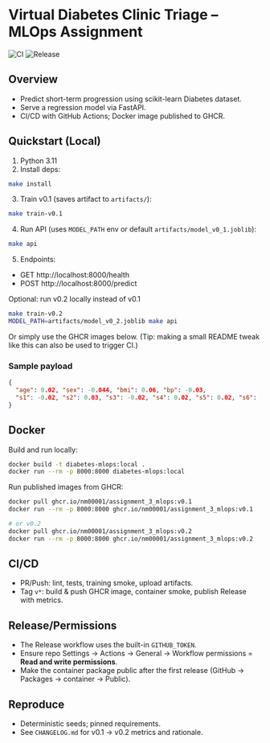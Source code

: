 # Virtual Diabetes Clinic Triage – MLOps Assignment

![CI](https://github.com/NM00001/Assignment_3_mlops/actions/workflows/ci.yml/badge.svg)
![Release](https://github.com/NM00001/Assignment_3_mlops/actions/workflows/release.yml/badge.svg)

## Overview
- Predict short-term progression using scikit-learn Diabetes dataset.
- Serve a regression model via FastAPI.
- CI/CD with GitHub Actions; Docker image published to GHCR.

## Quickstart (Local)
1. Python 3.11
2. Install deps:
```bash
make install
```
3. Train v0.1 (saves artifact to `artifacts/`):
```bash
make train-v0.1
```
4. Run API (uses `MODEL_PATH` env or default `artifacts/model_v0_1.joblib`):
```bash
make api
```
5. Endpoints:
- GET http://localhost:8000/health
- POST http://localhost:8000/predict

Optional: run v0.2 locally instead of v0.1
```bash
make train-v0.2
MODEL_PATH=artifacts/model_v0_2.joblib make api
```
Or simply use the GHCR images below. (Tip: making a small README tweak like this can also be used to trigger CI.)

### Sample payload
```json
{
  "age": 0.02, "sex": -0.044, "bmi": 0.06, "bp": -0.03,
  "s1": -0.02, "s2": 0.03, "s3": -0.02, "s4": 0.02, "s5": 0.02, "s6": -0.001
}
```

## Docker
Build and run locally:
```bash
docker build -t diabetes-mlops:local .
docker run --rm -p 8000:8000 diabetes-mlops:local
```

Run published images from GHCR:
```bash
docker pull ghcr.io/nm00001/assignment_3_mlops:v0.1
docker run --rm -p 8000:8000 ghcr.io/nm00001/assignment_3_mlops:v0.1

# or v0.2
docker pull ghcr.io/nm00001/assignment_3_mlops:v0.2
docker run --rm -p 8000:8000 ghcr.io/nm00001/assignment_3_mlops:v0.2
```

## CI/CD
- PR/Push: lint, tests, training smoke, upload artifacts.
- Tag `v*`: build & push GHCR image, container smoke, publish Release with metrics.

## Release/Permissions
- The Release workflow uses the built-in `GITHUB_TOKEN`.
- Ensure repo Settings → Actions → General → Workflow permissions = **Read and write permissions**.
- Make the container package public after the first release (GitHub → Packages → container → Public).

## Reproduce
- Deterministic seeds; pinned requirements.
- See `CHANGELOG.md` for v0.1 → v0.2 metrics and rationale.

